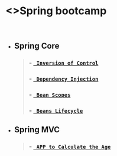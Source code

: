# <>Spring bootcamp

<br/>

 * ## Spring Core
    > ### - [` Inversion of Control`](/Spring_Core/practice-IOC)
    > ### - [` Dependency Injection`](/Spring_Core/practice-DI)
    > ### - [` Bean Scopes`](/Spring_Core/practice-BeanScopes)
    > ### - [` Beans Lifecycle`](/Spring_Core/practice-BeansLifecycle)
 * ## Spring MVC
    > ### - [` APP to Calculate the Age`](/Spring_Core/AppCalcAge)

